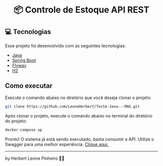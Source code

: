 <h1 align="center">
  📦 Controle de Estoque API REST
</h1>

## 💻 Tecnologias

Esse projeto foi desenvolvido com as seguintes tecnologias:
* [Java](https://www.java.com/pt_BR/download/)
* [Spring Boot](https://spring.io/projects/spring-boot)
* [Flyway](https://flywaydb.org/)
* [H2](http://h2database.com/)

## Como executar
Execute o comando abaixo no diretório que você deseja clonar o projeto:

```sh
git clone https://github.com/LeoneHerbert/Teste-Java---RNS.git
```

Após clonar o projeto, execute o comando abaixo no terminal do diretório do projeto:

```sh
docker-compose up
```

Pronto! O sistema já está sendo executado, basta consumir a API. Utilize o Swagger para uma melhor experiência. [Clique aqui.](http://localhost:8080/swagger-ui.html)

<hr>

by Herbert Leone Pinheiro ✌🏽
